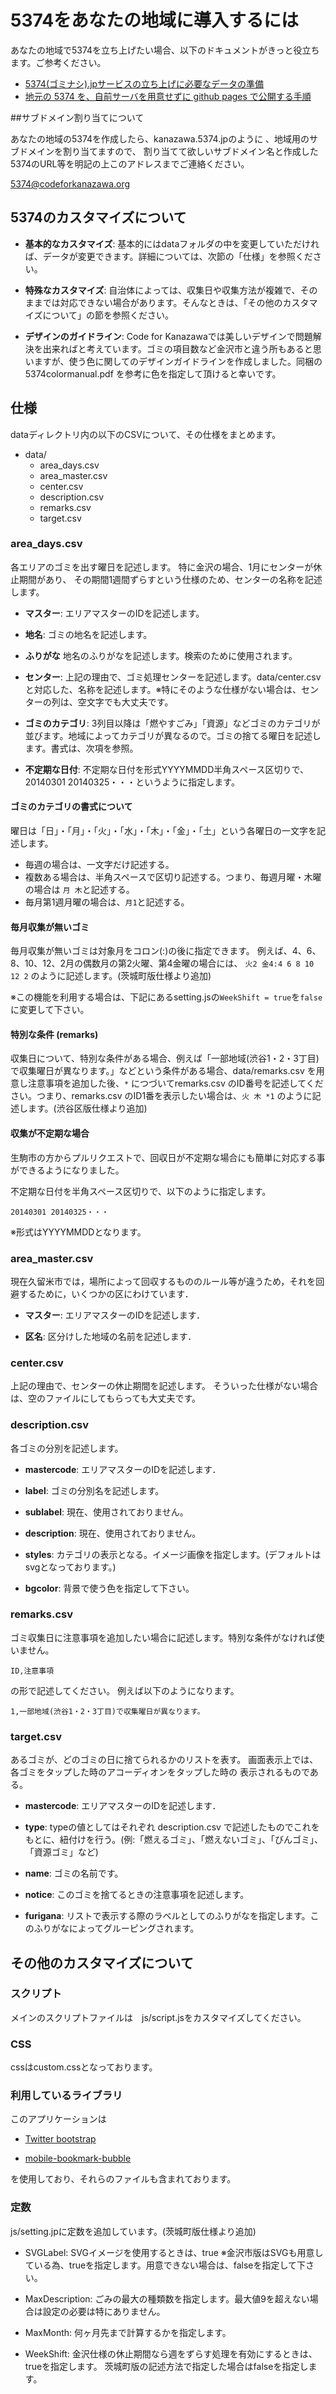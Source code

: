# 5374をあなたの地域に導入するには

あなたの地域で5374を立ち上げたい場合、以下のドキュメントがきっと役立ちます。ご参考ください。

- [5374(ゴミナシ).jpサービスの立ち上げに必要なデータの準備](http://qiita.com/tosato3/items/e7a231e8190508e278fa)
- [地元の 5374 を、自前サーバを用意せずに github pages で公開する手順](http://qiita.com/kuboon/items/1b4f64a42ce5365fb1c7)

##サブドメイン割り当てについて

あなたの地域の5374を作成したら、kanazawa.5374.jpのように
、地域用のサブドメインを割り当てますので、
割り当てて欲しいサブドメイン名と作成した5374のURL等を明記の上このアドレスまでご連絡ください。

5374@codeforkanazawa.org



## 5374のカスタマイズについて

* **基本的なカスタマイズ**: 基本的にはdataフォルダの中を変更していただければ、データが変更できます。詳細については、次節の「仕様」を参照ください。

* **特殊なカスタマイズ**: 自治体によっては、収集日や収集方法が複雑で、そのままでは対応できない場合があります。そんなときは、「その他のカスタマイズについて」の節を参照ください。

* **デザインのガイドライン**: Code for Kanazawaでは美しいデザインで問題解決を出来ればと考えています。ゴミの項目数など金沢市と違う所もあると思いますが、使う色に関してのデザインガイドラインを作成しました。同梱の 5374colormanual.pdf を参考に色を指定して頂けると幸いです。


## 仕様

dataディレクトリ内の以下のCSVについて、その仕様をまとめます。

* data/
	* area_days.csv
    * area_master.csv
	* center.csv
	* description.csv
	* remarks.csv
	* target.csv


### area_days.csv

各エリアのゴミを出す曜日を記述します。
特に金沢の場合、1月にセンターが休止期間があり、
その期間1週間ずらすという仕様のため、センターの名称を記述します。

* **マスター**: エリアマスターのIDを記述します。

* **地名**: ゴミの地名を記述します。

* **ふりがな** 地名のふりがなを記述します。検索のために使用されます。

* **センター**: 上記の理由で、ゴミ処理センターを記述します。data/center.csvと対応した、名称を記述します。※特にそのような仕様がない場合は、センターの列は、空文字でも大丈夫です。

* **ゴミのカテゴリ**: 3列目以降は「燃やすごみ」「資源」などゴミのカテゴリが並びます。地域によってカテゴリが異なるので。ゴミの捨てる曜日を記述します。書式は、次項を参照。

* **不定期な日付**: 不定期な日付を形式YYYYMMDD半角スペース区切りで、20140301 20140325・・・というように指定します。 


#### ゴミのカテゴリの書式について

曜日は「日」・「月」・「火」・「水」・「木」・「金」・「土」という各曜日の一文字を記述します。

* 毎週の場合は、一文字だけ記述する。
* 複数ある場合は、半角スペースで区切り記述する。つまり、毎週月曜・木曜の場合は `月 木`と記述する。
* 毎月第1週月曜の場合は、`月1`と記述する。

#### 毎月収集が無いゴミ

毎月収集が無いゴミは対象月をコロン(:)の後に指定できます。 例えば、4、6、8、10、12、2月の偶数月の第2火曜、第4金曜の場合には、 `火2 金4:4 6 8 10 12 2` のように記述します。(茨城町版仕様より追加)

※この機能を利用する場合は、下記にあるsetting.jsの`WeekShift = true`を`false`に変更して下さい。

#### 特別な条件 (remarks)

収集日について、特別な条件がある場合、例えば「一部地域(渋谷1・2・3丁目)で収集曜日が異なります。」などという条件がある場合、data/remarks.csv を用意し注意事項を追加した後、`*` につづいてremarks.csv のID番号を記述してください。つまり、remarks.csv のID1番を表示したい場合は、`火 木 *1` のように記述します。(渋谷区版仕様より追加)

#### 収集が不定期な場合

生駒市の方からプルリクエストで、回収日が不定期な場合にも簡単に対応する事ができるようになりました。

不定期な日付を半角スペース区切りで、以下のように指定します。

	20140301 20140325・・・

※形式はYYYYMMDDとなります。

### area_master.csv

現在久留米市では，場所によって回収するもののルール等が違うため，それを回避するために，いくつかの区にわけています．

* **マスター**: エリアマスターのIDを記述します．

* **区名**: 区分けした地域の名前を記述します．

### center.csv

上記の理由で、センターの休止期間を記述します。
そういった仕様がない場合は、空のファイルにしてもらっても大丈夫です。


### description.csv

各ゴミの分別を記述します。

* **mastercode**: エリアマスターのIDを記述します．

* **label**: ゴミの分別名を記述します。

* **sublabel**: 現在、使用されておりません。

* **description**: 現在、使用されておりません。

* **styles**: カテゴリの表示となる。イメージ画像を指定します。(デフォルトはsvgとなっております。)

* **bgcolor**: 背景で使う色を指定して下さい。


### remarks.csv

ゴミ収集日に注意事項を追加したい場合に記述します。特別な条件がなければ使いません。

```
ID,注意事項
```

の形で記述してください。
例えば以下のようになります。

```
1,一部地域(渋谷1・2・3丁目)で収集曜日が異なります。
```


### target.csv

あるゴミが、どのゴミの日に捨てられるかのリストを表す。
画面表示上では、各ゴミをタップした時のアコーディオンをタップした時の
表示されるものである。

* **mastercode**: エリアマスターのIDを記述します．

* **type**: typeの値としてはそれぞれ description.csv で記述したものでこれをもとに、紐付けを行う。(例:「燃えるゴミ」、「燃えないゴミ」、「びんゴミ」、「資源ゴミ」など)

* **name**: ゴミの名前です。

* **notice**: このゴミを捨てるときの注意事項を記述します。

* **furigana**: リストで表示する際のラベルとしてのふりがなを指定します。このふりがなによってグルーピングされます。


## その他のカスタマイズについて

### スクリプト

メインのスクリプトファイルは　js/script.jsをカスタマイズしてください。

### CSS

cssはcustom.cssとなっております。

### 利用しているライブラリ

このアプリケーションは

- [Twitter bootstrap](http://getbootstrap.com/javascript/)

- [mobile-bookmark-bubble](https://code.google.com/p/mobile-bookmark-bubble/)

を使用しており、それらのファイルも含まれております。


### 定数

js/setting.jpに定数を追加しています。(茨城町版仕様より追加)

* SVGLabel: SVGイメージを使用するときは、true ※金沢市版はSVGも用意している為、trueを指定します。用意できない場合は、falseを指定して下さい。

* MaxDescription: ごみの最大の種類数を指定します。最大値9を超えない場合は設定の必要は特にありません。

* MaxMonth: 何ヶ月先まで計算するかを指定します。

* WeekShift: 金沢仕様の休止期間なら週をずらす処理を有効にするときは、trueを指定します。 茨城町版の記述方法で指定した場合はfalseを指定します。
